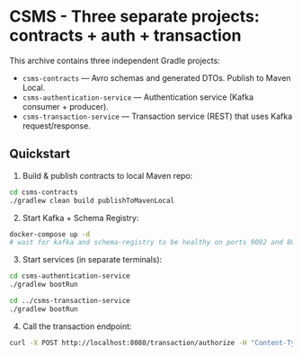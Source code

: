 # CSMS - Three separate projects: contracts + auth + transaction

This archive contains three independent Gradle projects:

- `csms-contracts` — Avro schemas and generated DTOs. Publish to Maven Local.
- `csms-authentication-service` — Authentication service (Kafka consumer + producer).
- `csms-transaction-service` — Transaction service (REST) that uses Kafka request/response.

## Quickstart

1. Build & publish contracts to local Maven repo:
```bash
cd csms-contracts
./gradlew clean build publishToMavenLocal
```

2. Start Kafka + Schema Registry:
```bash
docker-compose up -d
# wait for kafka and schema-registry to be healthy on ports 9092 and 8081
```

3. Start services (in separate terminals):
```bash
cd csms-authentication-service
./gradlew bootRun

cd ../csms-transaction-service
./gradlew bootRun
```

4. Call the transaction endpoint:
```bash
curl -X POST http://localhost:8080/transaction/authorize -H "Content-Type: application/json" -d '{"stationUuid":"25aac66b-6051-478a-95e2-6d3aa343b025","driverIdentifier":{"id":"aaaaaaaaaaaaaaaaaaaa"}}'
```

